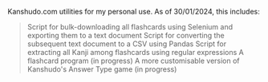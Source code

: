 Kanshudo.com utilities for my personal use. As of 30/01/2024, this includes:
  >Script for bulk-downloading all flashcards using Selenium and exporting them to a text document
  >Script for converting the subsequent text document to a CSV using Pandas
  >Script for extracting all Kanji among flashcards using regular expressions
  >A flashcard program (in progress)
  >A more customisable version of Kanshudo's Answer Type game (in progress)
